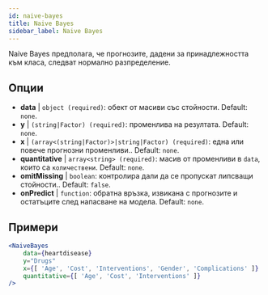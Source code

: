 ```yaml
---
id: naive-bayes
title: Naive Bayes
sidebar_label: Naive Bayes
---
```


Naive Bayes предполага, че прогнозите, дадени за принадлежността към класа, следват нормално разпределение.

## Опции

* __data__ | `object (required)`: обект от масиви със стойности. Default: `none`.
* __y__ | `(string|Factor) (required)`: променлива на резултата. Default: `none`.
* __x__ | `(array<(string|Factor)>|string|Factor) (required)`: една или повече прогнозни променливи.. Default: `none`.
* __quantitative__ | `array<string> (required)`: масив от променливи в `data`, които са `количествени`. Default: `none`.
* __omitMissing__ | `boolean`: контролира дали да се пропускат липсващи стойности.. Default: `false`.
* __onPredict__ | `function`: обратна връзка, извикана с прогнозите и остатъците след напасване на модела. Default: `none`.


## Примери

```jsx live
<NaiveBayes 
    data={heartdisease} 
    y="Drugs"
    x={[ 'Age', 'Cost', 'Interventions', 'Gender', 'Complications' ]}
    quantitative={[ 'Age', 'Cost', 'Interventions' ]}
/>
```

